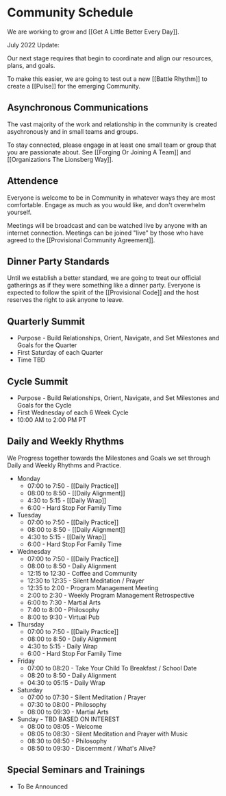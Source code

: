 # Community Schedule
We are working to grow and [[Get A Little Better Every Day]]. 

July 2022 Update: 

Our next stage requires that begin to coordinate and align our resources, plans, and goals. 

To make this easier, we are going to test out a new [[Battle Rhythm]] to create a [[Pulse]] for the emerging Community. 

## Asynchronous Communications
The vast majority of the work and relationship in the community is created asychronously and in small teams and groups. 

To stay connected, please engage in at least one small team or group that you are passionate about. See [[Forging Or Joining A Team]] and [[Organizations The Lionsberg Way]]. 

## Attendence 
Everyone is welcome to be in Community in whatever ways they are most comfortable. Engage as much as you would like, and don't overwhelm yourself. 

Meetings will be broadcast and can be watched live by anyone with an internet connection. Meetings can be joined "live" by those who have agreed to the [[Provisional Community Agreement]].  

## Dinner Party Standards
Until we establish a better standard, we are going to treat our official gatherings as if they were something like a dinner party. Everyone is expected to follow the spirit of the [[Provisional Code]] and the host reserves the right to ask anyone to leave. 

## Quarterly Summit
- Purpose - Build Relationships, Orient, Navigate, and Set Milestones and Goals for the Quarter
- First Saturday of each Quarter 
- Time TBD

## Cycle Summit
- Purpose - Build Relationships, Orient, Navigate, and Set Milestones and Goals for the Cycle 
- First Wednesday of each 6 Week Cycle 
- 10:00 AM to 2:00 PM PT 

## Daily and Weekly Rhythms 
We Progress together towards the Milestones and Goals we set through Daily and Weekly Rhythms and Practice. 

- Monday
	- 07:00 to 7:50 - [[Daily Practice]]  
	- 08:00 to 8:50 -  [[Daily Alignment]]   
	- 4:30 to 5:15 - [[Daily Wrap]]  
	- 6:00 - Hard Stop For Family Time
- Tuesday 
	- 07:00 to 7:50 - [[Daily Practice]]  
	- 08:00 to 8:50 -  [[Daily Alignment]] 
	- 4:30 to 5:15 - [[Daily Wrap]]  
	- 6:00 - Hard Stop For Family Time
- Wednesday 
	- 07:00 to 7:50 - [[Daily Practice]]  
	- 08:00 to 8:50 -  Daily Alignment
	- 12:15 to 12:30 - Coffee and Community
	- 12:30 to 12:35 - Silent Meditation / Prayer  
	- 12:35 to 2:00 - Program Management Meeting
	- 2:00 to 2:30 - Weekly Program Management Retrospective 
	- 6:00 to 7:30 - Martial Arts  
	- 7:40 to 8:00 - Philosophy 
	- 8:00 to 9:30 - Virtual Pub 
- Thursday
	- 07:00 to 7:50 - [[Daily Practice]]  
	- 08:00 to 8:50 -  Daily Alignment 
	- 4:30 to 5:15 - Daily Wrap 
	- 6:00 - Hard Stop For Family Time
- Friday
	- 07:00 to 08:20 - Take Your Child To Breakfast / School Date  
	- 08:20 to 8:50 -  Daily Alignment 
	- 04:30 to 05:15 - Daily Wrap 
- Saturday
	- 07:00 to 07:30 - Silent Meditation / Prayer
	- 07:30 to 08:00 - Philosophy 
	- 08:00 to 09:30 - Martial Arts  
- Sunday - TBD BASED ON INTEREST
	- 08:00 to 08:05 - Welcome
	- 08:05 to 08:30 - Silent Meditation and Prayer with Music
	- 08:30 to 08:50 - Philosophy 
	- 08:50 to 09:30 - Discernment / What's Alive? 

## Special Seminars and Trainings
- To Be Announced 
